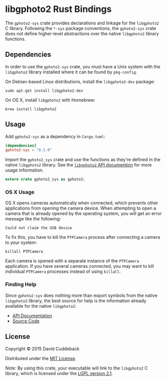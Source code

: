 # libgphoto2 Rust Bindings

The `gphoto2-sys` crate provides declarations and linkage for the `libgphoto2` C library. Following
the `*-sys` package conventions, the `gphoto2-sys` crate does not define higher-level abstractions
over the native `libgphoto2` library functions.

## Dependencies
In order to use the `gphoto2-sys` crate, you must have a Unix system with the `libgphoto2` library
installed where it can be found by `pkg-config`.


On Debian-based Linux distributions, install the `libgphoto2-dev` package:

```
sudo apt-get install libgphoto2-dev
```

On OS X, install `libgphoto2` with Homebrew:

```
brew install libgphoto2
```

## Usage
Add `gphoto2-sys` as a dependency in `Cargo.toml`:

```toml
[dependencies]
gphoto2-sys = "0.1.0"
```

Import the `gphoto2_sys` crate and use the functions as they're defined in the native `libgphoto2`
library. See the [`libgphoto2` API documention](http://gphoto.org/doc/api/index.html) for more usage
information.

```rust
extern crate gphoto2_sys as gphoto2;
```

### OS X Usage
OS X opens cameras automatically when connected, which prevents other applications from opening the
camera device. When attempting to open a camera that is already opened by the operating system, you
will get an error message like the following:

```
Could not claim the USB device
```

To fix this, you have to kill the `PTPCamera` process after connecting a camera to your system:

```
killall PTPCamera
```

Each camera is opened with a separate instance of the `PTPCamera` application. If you have several
cameras connected, you may want to kill individual `PTPCamera` processes instead of using `killall`.

### Finding Help
Since `gphoto2-sys` does nothing more than export symbols from the native `libgphoto2` library, the
best source for help is the information already available for the native `libgphoto2`:

* [API Documentation](http://gphoto.org/doc/api/index.html)
* [Source Code](https://github.com/gphoto/libgphoto2)

## License
Copyright © 2015 David Cuddeback

Distributed under the [MIT License](LICENSE).

*Note:* By using this crate, your executable will link to the `libgphoto2` C library, which is
licensed under the [LGPL version 2.1](https://github.com/gphoto/libgphoto2/blob/master/COPYING).
